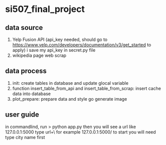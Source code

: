 # si507_final_project

## data source
1. Yelp Fusion API (api_key needed, should go to https://www.yelp.com/developers/documentation/v3/get_started to apply)
   i save my api_key in secret.py file
2. wikipedia page web scrap

## data process 
1. init: create tables in database and update glocal variable
2. function insert_table_from_api and insert_table_from_scrap: insert cache data into database
3. plot_prepare: prepare data and style go generate image

## user guide
in commandlind, run > python app.py
then you will see a url like 127.0.0.1:5000
type url+\ for example 127.0.0.1:5000/ to start 
you will need type city name first
